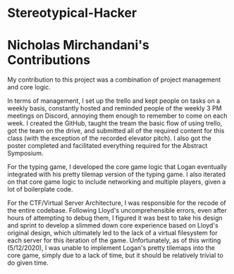 # Stereotypical-Hacker
# Nicholas Mirchandani's Contributions

My contribution to this project was a combination of project management and core logic.

In terms of management, I set up the trello and kept people on tasks on a weekly basis, constantly hosted and reminded people of the weekly 3 PM meetings on Discord, annoying them enough to remember to come on each week.  I created the GitHub, taught the tream the basic flow of using trello, got the team on the drive, and submitted all of the required content for this class (with the exception of the recorded elevator pitch).  I also got the poster completed and facilitated everything required for the Abstract Symposium.

For the typing game, I developed the core game logic that Logan eventually integrated with his pretty tilemap version of the typing game.  I also iterated on that core game logic to include networking and multiple players, given a lot of boilerplate code.

For the CTF/Virtual Server Architecture, I was responsible for the recode of the entire codebase.  Following Lloyd's uncomprehensible errors, even after hours of attempting to debug them, I figured it was best to take his design and sprint to develop a slimmed down core experience based on Lloyd's original design, which ultimately led to the lack of a virtual filesystem for each server for this iteration of the game.  Unfortunately, as of this writing (5/12/2020), I was unable to implement Logan's pretty tilemaps into the core game, simply due to a lack of time, but it should be relatively trivial to do given time.